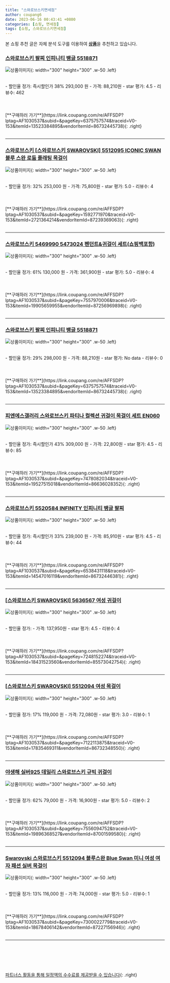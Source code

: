 ```yaml
---
title: "스와로브스키면세점"
author: coupang6
date: 2023-06-16 00:43:41 +0800
categories: [쇼핑, 면세점]
tags: [쇼핑, 스와로브스키면세점]
---
```


본 쇼핑 추천 글은 자체 분석 도구를 이용하여 [**상품**](https://link.coupang.com/a/bao1ui)을 추천하고 있습니다.

### [스와로브스키 팔찌 인피니티 뱅글 5518871](https://link.coupang.com/re/AFFSDP?lptag=AF1030537&subid=&pageKey=6375757574&traceid=V0-153&itemId=13523384895&vendorItemId=86732445738)

![상품이미지](https://thumbnail7.coupangcdn.com/thumbnails/remote/230x230ex/image/vendor_inventory/08bc/eea7a47b983fd582d349f6dbb55f92d3a6512df29209644dac0494c4208f.png){: width="300" height="300" .w-50 .left}


<br>
- 할인율 정가: 즉시할인가 38%  293,000   원
- 가격: 88,210원
- star 평가: 4.5
- 리뷰수: 462
<br>
<br>
<br>
<br>
[**구매하러 가기**](https://link.coupang.com/re/AFFSDP?lptag=AF1030537&subid=&pageKey=6375757574&traceid=V0-153&itemId=13523384895&vendorItemId=86732445738){: .right}
<br>
<br>

---

### [스와로브스키 [스와로브스키 SWAROVSKI] 5512095 ICONIC SWAN 블루 스완 로듐 플래팅 목걸이](https://link.coupang.com/re/AFFSDP?lptag=AF1030537&subid=&pageKey=1592771970&traceid=V0-153&itemId=2721364214&vendorItemId=87239369063)

![상품이미지](https://thumbnail8.coupangcdn.com/thumbnails/remote/230x230ex/image/vendor_inventory/6c30/99c6afd24d68ed2661f889207fb94fa0a11ad23bc9d8acb71988c70843a3.jpg){: width="300" height="300" .w-50 .left}


<br>
- 할인율 정가: 32%  253,000   원
- 가격: 75,800원
- star 평가: 5.0
- 리뷰수: 4
<br>
<br>
<br>
<br>
[**구매하러 가기**](https://link.coupang.com/re/AFFSDP?lptag=AF1030537&subid=&pageKey=1592771970&traceid=V0-153&itemId=2721364214&vendorItemId=87239369063){: .right}
<br>
<br>

---

### [스와로브스키 5469990 5473024 펜던트&귀걸이 세트(쇼핑백포함)](https://link.coupang.com/re/AFFSDP?lptag=AF1030537&subid=&pageKey=7557970006&traceid=V0-153&itemId=19905659955&vendorItemId=87256969898)

![상품이미지](https://thumbnail10.coupangcdn.com/thumbnails/remote/230x230ex/image/vendor_inventory/2670/dc7cda1fff90fcaaa2720f449a2eaf8406115669d893acde5019a64f9f67.jpg){: width="300" height="300" .w-50 .left}


<br>
- 할인율 정가: 61%  130,000   원
- 가격: 361,900원
- star 평가: 5.0
- 리뷰수: 4
<br>
<br>
<br>
<br>
[**구매하러 가기**](https://link.coupang.com/re/AFFSDP?lptag=AF1030537&subid=&pageKey=7557970006&traceid=V0-153&itemId=19905659955&vendorItemId=87256969898){: .right}
<br>
<br>

---

### [스와로브스키 팔찌 인피니티 뱅글 5518871](https://link.coupang.com/re/AFFSDP?lptag=AF1030537&subid=&pageKey=6375757574&traceid=V0-153&itemId=13523384895&vendorItemId=86732445738)

![상품이미지](https://thumbnail7.coupangcdn.com/thumbnails/remote/230x230ex/image/vendor_inventory/08bc/eea7a47b983fd582d349f6dbb55f92d3a6512df29209644dac0494c4208f.png){: width="300" height="300" .w-50 .left}


<br>
- 할인율 정가: 29%  298,000   원
- 가격: 88,210원
- star 평가: No data
- 리뷰수: 0
<br>
<br>
<br>
<br>
[**구매하러 가기**](https://link.coupang.com/re/AFFSDP?lptag=AF1030537&subid=&pageKey=6375757574&traceid=V0-153&itemId=13523384895&vendorItemId=86732445738){: .right}
<br>
<br>

---

### [피엔에스갤러리 스와로브스키 파티나 컬렉션 귀걸이 목걸이 세트 EN060](https://link.coupang.com/re/AFFSDP?lptag=AF1030537&subid=&pageKey=7478082034&traceid=V0-153&itemId=19527515018&vendorItemId=86636028352)

![상품이미지](https://thumbnail10.coupangcdn.com/thumbnails/remote/230x230ex/image/vendor_inventory/8a0d/0a7eb96ed462f68db589174cfa908f1cd14912b0a5e2ac28be54638e613d.jpg){: width="300" height="300" .w-50 .left}


<br>
- 할인율 정가: 즉시할인가 43%  309,000   원
- 가격: 22,800원
- star 평가: 4.5
- 리뷰수: 85
<br>
<br>
<br>
<br>
[**구매하러 가기**](https://link.coupang.com/re/AFFSDP?lptag=AF1030537&subid=&pageKey=7478082034&traceid=V0-153&itemId=19527515018&vendorItemId=86636028352){: .right}
<br>
<br>

---

### [스와로브스키 5520584 INFINITY 인피니티 뱅글 팔찌](https://link.coupang.com/re/AFFSDP?lptag=AF1030537&subid=&pageKey=6538431118&traceid=V0-153&itemId=14547016119&vendorItemId=86732446381)

![상품이미지](https://thumbnail8.coupangcdn.com/thumbnails/remote/230x230ex/image/vendor_inventory/e153/ebb3db188394ff0506f652030fbe4942b23db332e2d60bd0bb07ccf83e62.png){: width="300" height="300" .w-50 .left}


<br>
- 할인율 정가: 즉시할인가 33%  239,000   원
- 가격: 85,910원
- star 평가: 4.5
- 리뷰수: 44
<br>
<br>
<br>
<br>
[**구매하러 가기**](https://link.coupang.com/re/AFFSDP?lptag=AF1030537&subid=&pageKey=6538431118&traceid=V0-153&itemId=14547016119&vendorItemId=86732446381){: .right}
<br>
<br>

---

### [[스와로브스키 SWAROVSKI] 5636567 여성 귀걸이](https://link.coupang.com/re/AFFSDP?lptag=AF1030537&subid=&pageKey=7248152274&traceid=V0-153&itemId=18431523560&vendorItemId=85573042754)

![상품이미지](https://thumbnail6.coupangcdn.com/thumbnails/remote/230x230ex/image/vendor_inventory/33e1/b26c2630971b0a4934441e96ed8d52de5273e1cbf5c46ed513593448c3a4.jpg){: width="300" height="300" .w-50 .left}


<br>
- 할인율 정가: 
- 가격: 137,950원
- star 평가: 4.5
- 리뷰수: 4
<br>
<br>
<br>
<br>
[**구매하러 가기**](https://link.coupang.com/re/AFFSDP?lptag=AF1030537&subid=&pageKey=7248152274&traceid=V0-153&itemId=18431523560&vendorItemId=85573042754){: .right}
<br>
<br>

---

### [[스와로브스키 SWAROVSKI] 5512094 여성 목걸이](https://link.coupang.com/re/AFFSDP?lptag=AF1030537&subid=&pageKey=7122113875&traceid=V0-153&itemId=17835469311&vendorItemId=86732348550)

![상품이미지](https://thumbnail10.coupangcdn.com/thumbnails/remote/230x230ex/image/vendor_inventory/c9a3/f48cca356332a620671c7aa4632e009574bf3b77d003fb5289db8da9fd7d.png){: width="300" height="300" .w-50 .left}


<br>
- 할인율 정가: 17%  119,000   원
- 가격: 72,080원
- star 평가: 3.0
- 리뷰수: 1
<br>
<br>
<br>
<br>
[**구매하러 가기**](https://link.coupang.com/re/AFFSDP?lptag=AF1030537&subid=&pageKey=7122113875&traceid=V0-153&itemId=17835469311&vendorItemId=86732348550){: .right}
<br>
<br>

---

### [야생해 실버925 데일리 스와로브스키 규빅 귀걸이](https://link.coupang.com/re/AFFSDP?lptag=AF1030537&subid=&pageKey=7556094752&traceid=V0-153&itemId=19896368527&vendorItemId=87001599580)

![상품이미지](https://thumbnail9.coupangcdn.com/thumbnails/remote/230x230ex/image/vendor_inventory/c0ab/df1be40855384a4e6dcb9e5e6ae18dd89d12dd755b1478ff296b3d646d93.jpg){: width="300" height="300" .w-50 .left}


<br>
- 할인율 정가: 62%  79,000   원
- 가격: 16,900원
- star 평가: 5.0
- 리뷰수: 2
<br>
<br>
<br>
<br>
[**구매하러 가기**](https://link.coupang.com/re/AFFSDP?lptag=AF1030537&subid=&pageKey=7556094752&traceid=V0-153&itemId=19896368527&vendorItemId=87001599580){: .right}
<br>
<br>

---

### [Swarovski 스와로브스키 5512094 블루스완 Blue Swan 미니 여성 여자 패션 실버 목걸이](https://link.coupang.com/re/AFFSDP?lptag=AF1030537&subid=&pageKey=7300022779&traceid=V0-153&itemId=18678406142&vendorItemId=87227156946)

![상품이미지](https://thumbnail6.coupangcdn.com/thumbnails/remote/230x230ex/image/vendor_inventory/5531/c03a02cec586ce1ac0a266c3e5d524ac48af65427882d7004517d1aa67f1.jpg){: width="300" height="300" .w-50 .left}


<br>
- 할인율 정가: 13%  116,000   원
- 가격: 74,000원
- star 평가: 5.0
- 리뷰수: 1
<br>
<br>
<br>
<br>
[**구매하러 가기**](https://link.coupang.com/re/AFFSDP?lptag=AF1030537&subid=&pageKey=7300022779&traceid=V0-153&itemId=18678406142&vendorItemId=87227156946){: .right}
<br>
<br>

---
<br><br><br><br><br> [파트너스 활동을 통해 일정액의 수수료를 제공받을 수 있습니다](https://link.coupang.com/a/bao1ui){: .right}